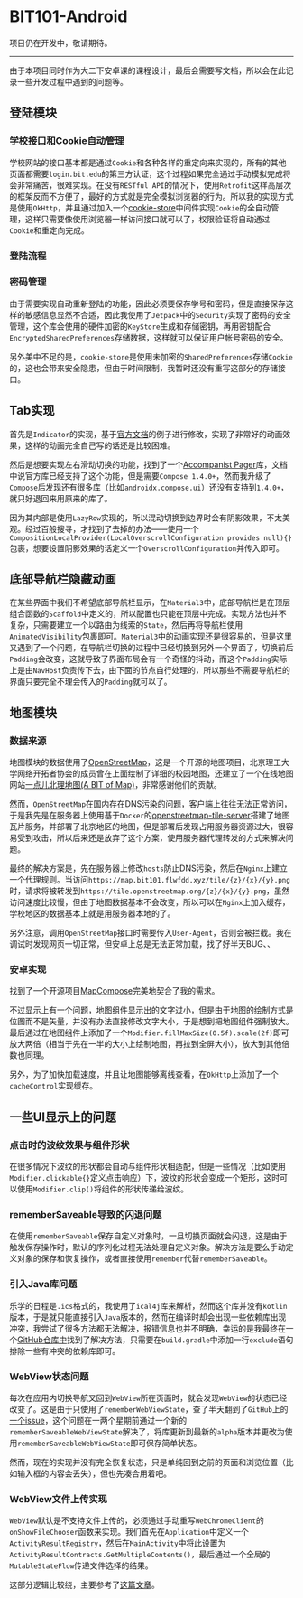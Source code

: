 # BIT101-Android

项目仍在开发中，敬请期待。

---
由于本项目同时作为大二下安卓课的课程设计，最后会需要写文档，所以会在此记录一些开发过程中遇到的问题等。

## 登陆模块

### 学校接口和Cookie自动管理

学校网站的接口基本都是通过`Cookie`和各种各样的重定向来实现的，所有的其他页面都需要`login.bit.edu`的第三方认证，这个过程如果完全通过手动模拟完成将会非常痛苦，很难实现。在没有`RESTful API`的情况下，使用`Retrofit`这样高层次的框架反而不方便了，最好的方式就是完全模拟浏览器的行为。所以我的实现方式是使用`OkHttp`，并且通过加入一个[cookie-store](https://github.com/gotev/android-cookie-store)中间件实现`Cookie`的全自动管理，这样只需要像使用浏览器一样访问接口就可以了，权限验证将自动通过`Cookie`和重定向完成。

### 登陆流程

### 密码管理

由于需要实现自动重新登陆的功能，因此必须要保存学号和密码，但是直接保存这样的敏感信息显然不合适，因此我使用了`Jetpack`中的`Security`实现了密码的安全管理，这个库会使用的硬件加密的`KeyStore`生成和存储密钥，再用密钥配合`EncryptedSharedPreferences`存储数据，这样就可以保证用户帐号密码的安全。

另外美中不足的是，`cookie-store`是使用未加密的`SharedPreferences`存储`Cookie`的，这也会带来安全隐患，但由于时间限制，我暂时还没有重写这部分的存储接口。

## Tab实现

首先是`Indicator`的实现，基于[官方文档](https://developer.android.com/reference/kotlin/androidx/compose/material3/package-summary#TabRow(kotlin.Int,androidx.compose.ui.Modifier,androidx.compose.ui.graphics.Color,androidx.compose.ui.graphics.Color,kotlin.Function1,kotlin.Function0,kotlin.Function0))的例子进行修改，实现了非常好的动画效果，这样的动画完全自己写的话还是比较困难。

然后是想要实现左右滑动切换的功能，找到了一个[Accompanist Pager](https://google.github.io/accompanist/pager/)库，文档中说官方库已经支持了这个功能，但是需要`Compose 1.4.0+`，然而我升级了`Compose`后发现还有很多库（比如`androidx.compose.ui`）还没有支持到`1.4.0+`，就只好退回来用原来的库了。

因为其内部是使用`LazyRow`实现的，所以混动切换到边界时会有阴影效果，不太美观。经过百般搜寻，才找到了去掉的办法——使用一个`CompositionLocalProvider(LocalOverscrollConfiguration provides null){}`包裹，想要设置阴影效果的话定义一个`OverscrollConfiguration`并传入即可。

## 底部导航栏隐藏动画

在某些界面中我们不希望底部导航栏显示，在`Material3`中，底部导航栏是在顶层组合函数的`Scaffold`中定义的，所以配置也只能在顶层中完成。实现方法也并不复杂，只需要建立一个以路由为线索的`State`，然后再将导航栏使用`AnimatedVisibility`包裹即可。`Material3`中的动画实现还是很容易的，但是这里又遇到了一个问题，在导航栏切换的过程中已经切换到另外一个界面了，切换前后`Padding`会改变，这就导致了界面布局会有一个奇怪的抖动，而这个`Padding`实际上是由`NavHost`负责传下去，由下面的节点自行处理的，所以那些不需要导航栏的界面只要完全不理会传入的`Padding`就可以了。

## 地图模块

### 数据来源

地图模块的数据使用了[OpenStreetMap](https://www.openstreetmap.org/)，这是一个开源的地图项目，北京理工大学网络开拓者协会的成员曾在上面绘制了详细的校园地图，还建立了一个在线地图网站[一点儿北理地图(A BIT of Map)](https://map.bitnp.net/)，非常感谢他们的贡献。

然而，`OpenStreetMap`在国内存在DNS污染的问题，客户端上往往无法正常访问，于是我先是在服务器上使用基于`Docker`的[openstreetmap-tile-server](https://github.com/Overv/openstreetmap-tile-server)搭建了地图瓦片服务，并部署了北京地区的地图，但是部署后发现占用服务器资源过大，很容易受到攻击，所以后来还是放弃了这个方案，使用服务器代理转发的方式来解决问题。

最终的解决方案是，先在服务器上修改`hosts`防止DNS污染，然后在`Nginx`上建立一个代理规则。当访问`https://map.bit101.flwfdd.xyz/tile/{z}/{x}/{y}.png`时，请求将被转发到`https://tile.openstreetmap.org/{z}/{x}/{y}.png`，虽然访问速度比较慢，但由于地图数据基本不会改变，所以可以在`Nginx`上加入缓存，学校地区的数据基本上就是用服务器本地的了。

另外注意，调用`OpenStreetMap`接口时需要传入`User-Agent`，否则会被拦截。我在调试时发现网页一切正常，但安卓上总是无法正常加载，找了好半天BUG、、

### 安卓实现

找到了一个开源项目[MapCompose](https://github.com/p-lr/MapCompose)完美地契合了我的需求。

不过显示上有一个问题，地图组件显示出的文字过小，但是由于地图的绘制方式是位图而不是矢量，并没有办法直接修改文字大小，于是想到把地图组件强制放大。最后通过在地图组件上添加了一个`Modifier.fillMaxSize(0.5f).scale(2f)`即可放大两倍（相当于先在一半的大小上绘制地图，再拉到全屏大小），放大到其他倍数也同理。

另外，为了加快加载速度，并且让地图能够离线查看，在`OkHttp`上添加了一个`cacheControl`实现缓存。

## 一些UI显示上的问题

### 点击时的波纹效果与组件形状

在很多情况下波纹的形状都会自动与组件形状相适配，但是一些情况（比如使用`Modifier.clickable{}`定义点击响应）下，波纹的形状会变成一个矩形，这时可以使用`Modifier.clip()`将组件的形状传递给波纹。

### rememberSaveable导致的闪退问题

在使用`rememberSaveable`保存自定义对象时，一旦切换页面就会闪退，这是由于触发保存操作时，默认的序列化过程无法处理自定义对象。解决方法是要么手动定义对象的保存和恢复操作，或者直接使用`remember`代替`rememberSaveable`。

### 引入Java库问题

乐学的日程是`.ics`格式的，我使用了`ical4j`库来解析，然而这个库并没有`kotlin`版本，于是就只能直接引入`Java`版本的，然而在编译时却会出现一些依赖库出现冲突，我尝试了很多方法都无法解决，报错信息也并不明确，幸运的是我最终在一个[GitHub仓库中](https://github.com/bitfireAT/ical4android/blob/main/build.gradle)找到了解决方法，只需要在`build.gradle`中添加一行`exclude`语句排除一些有冲突的依赖库即可。


### WebView状态问题

每次在应用内切换导航又回到`WebView`所在页面时，就会发现`WebView`的状态已经改变了。这是由于只使用了`rememberWebViewState`，查了半天翻到了`GitHub`上的[一个issue](https://github.com/google/accompanist/pull/1557)，这个问题在一两个星期前通过一个新的`rememberSaveableWebViewState`解决了，将库更新到最新的`alpha`版本并更改为使用`rememberSaveableWebViewState`即可保存简单状态。

然而，现在的实现并没有完全恢复状态，只是单纯回到之前的页面和浏览位置（比如输入框的内容会丢失），但也先凑合用着吧。

### WebView文件上传实现

`WebView`默认是不支持文件上传的，必须通过手动重写`WebChromeClient`的`onShowFileChooser`函数来实现。我们首先在`Application`中定义一个`ActivityResultRegistry`，然后在`MainActivity`中将此设置为`ActivityResultContracts.GetMultipleContents()`，最后通过一个全局的`MutableStateFlow`传递文件选择的结果。

这部分逻辑比较绕，主要参考了[这篇文章](https://blog.csdn.net/LiePy/article/details/125797893)。
